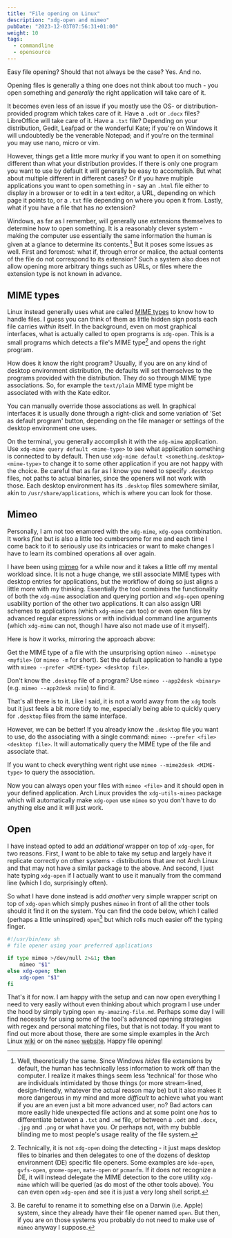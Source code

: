 ```yaml
---
title: "File opening on Linux"
description: "xdg-open and mimeo"
pubDate: "2023-12-03T07:56:31+01:00"
weight: 10
tags:
  - commandline
  - opensource
---
```


Easy file opening? Should that not always be the case?
Yes. And no.

Opening files is generally a thing one does not think about too much -
you open something and *generally* the right application will take care of it.

It becomes even less of an issue if you mostly use the OS- or distribution-provided program which takes care of it.
Have a `.odt` or `.docx` files? LibreOffice will take care of it.
Have a `.txt` file? Depending on your distribution, Gedit, Leafpad or the wonderful Kate; if you're on Windows it will undoubtedly be the venerable Notepad; and if you're on the terminal you may use nano, micro or vim.

However, things get a little more murky if you want to open it on something different than what your distribution provides.
If there is only one program you want to use by default it will generally be easy to accomplish.
But what about multiple different in different cases?
Or if you have multiple applications you want to open something in -
say an `.html` file either to display in a browser or to edit in a text editor,
a URL, depending on which page it points to,
or a `.txt` file depending on where you open it from.
Lastly, what if you have a file that has *no* extension?

Windows, as far as I remember, will generally use extensions themselves to determine how to open something.
It is a reasonably clever system - making the computer use essentially the same information the human is given at a glance to determine its contents.[^hiddenext]
But it poses some issues as well.
First and foremost: what if, through error or malice, the actual contents of the file do not correspond to its extension?
Such a system also does not allow opening more arbitrary things such as URLs, or files where the extension type is not known in advance.

[^hiddenext]: Well, theoretically the same. Since Windows *hides* file extensions by default, the human has technically less information to work off than the computer. I realize it makes things seem less 'technical' for those who are individuals intimidated by those things (or more stream-lined, design-friendly, whatever the actual reason may be) but it also makes it more dangerous in my mind and more *difficult* to achieve what you want if you are an even just a bit more advanced user, no? Bad actors can more easily hide unexpected file actions and at some point one *has* to differentiate between a `.txt` and `.md` file, or between a `.odt` and `.docx`, `.jpg` and `.png` or what have you. Or perhaps not, with my bubble blinding me to most people's usage reality of the file system.

## MIME types

Linux instead generally uses what are called [MIME types](https://en.wikipedia.org/wiki/Media_type) to know how to handle files.
I guess you can think of them as little hidden sign posts each file carries *within* itself.
In the background, even on most graphical interfaces, what is actually called to open programs is `xdg-open`.
This is a small programs which detects a file's MIME type[^detectmime] and opens the right program.

[^detectmime]: Technically, it is not `xdg-open` doing the detecting - it just maps desktop files to binaries and then delegates to one of the dozens of desktop environment (DE) specific file openers. Some examples are `kde-open`, `gvfs-open`, `gnome-open`, `mate-open` or `pcmanfm`. If it does not recognize a DE, it will instead delegate the MIME detection to the core utility `xdg-mime` which will be queried (as do most of the other tools above). You can even open `xdg-open` and see it is just a very long shell script.

How does it know the right program?
Usually, if you are on any kind of desktop environment distribution, the defaults will set themselves to the programs provided with the distribution.
They do so through MIME type associations.
So, for example the `text/plain` MIME type might be associated with with the Kate editor.

You can manually override those associations as well.
In graphical interfaces it is usually done through a right-click and some variation of 'Set as default program' button, depending on the file manager or settings of the desktop environment one uses.

On the terminal, you generally accomplish it with the `xdg-mime` application.
Use `xdg-mime query default <mime-type>` to see what application something is connected to by default.
Then use `xdg-mime default <something.desktop> <mime-type>` to change it to some other application if you are not happy with the choice.
Be careful that as far as I know you need to specify `.desktop` files, not paths to actual binaries, since the openers will not work with those.
Each desktop environment has its `.desktop` files somewhere similar, akin to `/usr/share/applications`, which is where you can look for those.

## Mimeo

Personally, I am not too enamored with the `xdg-mime`, `xdg-open` combination.
It works *fine* but is also a little too cumbersome for me and each time I come back to it to seriously use its intricacies or want to make changes I have to learn its combined operations all over again.

I have been using [mimeo](https://xyne.dev/projects/mimeo/) for a while now and it takes a little off my mental workload since.
It is not a huge change, we still associate MIME types with desktop entries for applications, but the workflow of doing so just aligns a little more with my thinking.
Essentially the tool combines the functionality of both the `xdg-mime` association and querying portion and `xdg-open` opening usability portion of the other two applications.
It can also assign URI schemes to applications (which `xdg-mime` can too) or even open files by advanced regular expressions or with individual command line arguments (which `xdg-mime` can not, though I have also not made use of it myself).

Here is how it works, mirroring the approach above:

Get the MIME type of a file with the unsurprising option `mimeo --mimetype <myfile>` (or `mimeo -m` for short).
Set the default application to handle a type with `mimeo --prefer <MIME-type> <desktop file>`.

Don't know the `.desktop` file of a program?
Use `mimeo --app2desk <binary>` (e.g. `mimeo --app2desk nvim`) to find it.

That's all there is to it.
Like I said, it is not a world away from the `xdg` tools but it just feels a bit more tidy to me,
especially being able to quickly query for `.desktop` files from the same interface.

However, we can be better!
If you already know the `.desktop` file you want to use,
do the associating with a single command: `mimeo --prefer <file> <desktop file>`.
It will automatically query the MIME type of the file and associate that.

If you want to check everything went right use `mimeo --mime2desk <MIME-type>` to query the association.

Now you can always open your files with `mimeo <file>` and it should open in your defined application.
Arch Linux provides the `xdg-utils-mimeo` package which will automatically make `xdg-open` use `mimeo` so you don't have to do anything else and it will just work.

## Open

I have instead opted to add an *additional* wrapper on top of `xdg-open`, for two reasons.
First, I want to be able to take my setup and largely have it replicate correctly on other systems -
distributions that are not Arch Linux and that may not have a similar package to the above.
And second, I just hate typing `xdg-open` if I actually want to use it manually from the command line (which I do, surprisingly often).

So what I have done instead is add *another* very simple wrapper script on top of `xdg-open` which simply pushes `mimeo` in front of all the other tools should it find it on the system.
You can find the code below, which I called (perhaps a little uninspired) `open`[^darwin] but which rolls much easier off the typing finger.

[^darwin]: Be careful to rename it to something else on a Darwin (i.e. Apple) system, since they already have their file opener named `open`. But then, if you are on those systems you probably do not need to make use of `mimeo` anyway I suppose.

```sh title="open"
#!/usr/bin/env sh
# file opener using your preferred applications

if type mimeo >/dev/null 2>&1; then
    mimeo "$1"
else xdg-open; then
    xdg-open "$1"
fi
```

That's it for now.
I am happy with the setup and can now open everything I need to very easily without even thinking about which program I use under the hood by simply typing `open my-amazing-file.md`.
Perhaps some day I will find necessity for using some of the tool's advanced opening strategies with regex and personal matching files, but that is not today.
If you want to find out more about those, there are some simple examples in the Arch Linux [wiki](https://wiki.archlinux.org/title/Default%20applications#mimeo) or on the `mimeo` [website](https://xyne.dev/projects/mimeo/).
Happy file opening!
